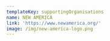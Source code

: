 ```yaml
---
templateKey: supportingOrganisations
name: NEW AMERICA
link: 'https://www.newamerica.org/'
image: /img/new-america-logo.png
---
```

